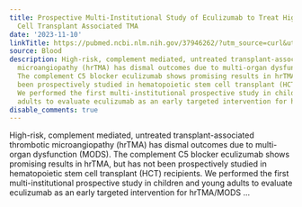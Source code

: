 ```yaml
---
title: Prospective Multi-Institutional Study of Eculizumab to Treat High-Risk Stem
  Cell Transplant Associated TMA
date: '2023-11-10'
linkTitle: https://pubmed.ncbi.nlm.nih.gov/37946262/?utm_source=curl&utm_medium=rss&utm_campaign=journals&utm_content=7603509&fc=None&ff=20231111170732&v=2.17.9.post6+86293ac
source: Blood
description: High-risk, complement mediated, untreated transplant-associated thrombotic
  microangiopathy (hrTMA) has dismal outcomes due to multi-organ dysfunction (MODS).
  The complement C5 blocker eculizumab shows promising results in hrTMA, but has not
  been prospectively studied in hematopoietic stem cell transplant (HCT) recipients.
  We performed the first multi-institutional prospective study in children and young
  adults to evaluate eculizumab as an early targeted intervention for hrTMA/MODS ...
disable_comments: true
---
```

High-risk, complement mediated, untreated transplant-associated thrombotic microangiopathy (hrTMA) has dismal outcomes due to multi-organ dysfunction (MODS). The complement C5 blocker eculizumab shows promising results in hrTMA, but has not been prospectively studied in hematopoietic stem cell transplant (HCT) recipients. We performed the first multi-institutional prospective study in children and young adults to evaluate eculizumab as an early targeted intervention for hrTMA/MODS ...